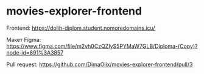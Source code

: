 # movies-explorer-frontend

Frontend: https://dolih-diplom.student.nomoredomains.icu/

Макет Figma: https://www.figma.com/file/m2vh0CzQZIyS5PYMaW7GLB/Diploma-(Copy)?node-id=891%3A3857

Pull request: https://github.com/DimaOlix/movies-explorer-frontend/pull/3